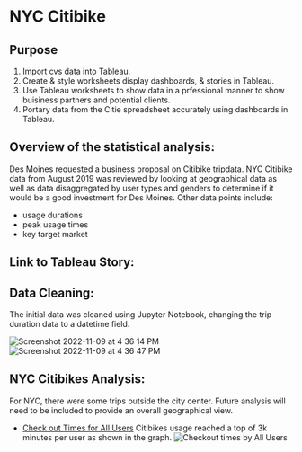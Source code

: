 # NYC Citibike

## Purpose
 1. Import cvs data into Tableau. 
 2. Create & style worksheets display dashboards, & stories in Tableau.
 3. Use Tableau worksheets to show data in a prfessional manner to show buisiness partners and potential clients.
 4. Portary data from the Citie spreadsheet accurately using dashboards in Tableau.
 
## Overview of the statistical analysis:
Des Moines requested a business proposal on Citibike tripdata. NYC Citibike data from August 2019 was reviewed by looking at geographical data as well as data disaggregated by user types and genders to determine if it would be a good investment for Des Moines. Other data points include:
 - usage durations
 - peak usage times
 - key target market

## Link to Tableau Story:


## Data Cleaning:
The initial data was cleaned using Jupyter Notebook, changing the trip duration data to a datetime field. 

![Screenshot 2022-11-09 at 4 36 14 PM](https://user-images.githubusercontent.com/109354592/200957154-88235c15-bfc0-49e3-b652-a16bf1f3e461.png)
![Screenshot 2022-11-09 at 4 36 47 PM](https://user-images.githubusercontent.com/109354592/200957157-4d29a358-1b21-43ea-a676-850dfd0c400d.png)

## NYC Citibikes Analysis:
For NYC, there were some trips outside the city center. Future analysis will need to be included to provide an overall geographical view.

- [Check out Times for All Users](https://public.tableau.com/app/profile/johnny.bailey/viz/CheckouttimesbyAllUsers/CheckouttimesbyAllUsers?publish=yes)
Citibikes usage reached a top of 3k minutes per user as shown in the graph.
![Checkout times by All Users](https://user-images.githubusercontent.com/109354592/200974548-6fa0975a-6243-4787-a718-2174e389b5df.png)


